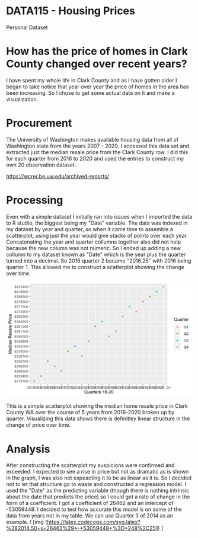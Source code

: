# DATA115 - Housing Prices
Personal Dataset

# How has the price of homes in Clark County changed over recent years? 
I have spent my whole life in Clark County and as I have gotten older I began to take notice that year over year the price of homes in the area has been increasing. So I chose to get some actual data on it and make a visualization.


# Procurement 

The University of Washington makes available housing data from all of Washington state from the years 2007 - 2020. I accessed this data set and extracted just the median resale price from the Clark County row. I did this for each quarter from 2016 to 2020 and used the entries to construct my own 20 observation dataset. 

https://wcrer.be.uw.edu/archived-reports/

# Processing
Even with a simple dataset I initially ran into issues when I imported the data to R studio, the biggest being my "Date" variable. The data was indexed in my dataset by year and quarter, so when it came time to assemble a scatterplot, using just the year would give stacks of points over each year. Concatonating the year and quarter collumns together also did not help because the new column was not numeric. So I ended up adding a new collumn to my dataset known as "Date" which is the year plus the quarter turned into a decimal. So 2016 quarter 2 became "2016.25" with 2016 being quarter 1. This allowed me to construct a scatterplot showing the change over time.





<img src="https://raw.githubusercontent.com/Brodywsuv/DATA115/main/HP.png" >

This is a simple scatterplot showing the median home resale price in Clark County WA over the course of 5 years from 2016-2020 broken up by quarter. Visualizing this data shows there is definitley linear structure in the change of price over time.

# Analysis 
After constructing the scatterplot my suspicions were confirmed and exceeded. I expected to see a rise in price but not as dramatic as is shown in the graph, I was also not expeacting it to be as linear as it is. So I decided not to let that structure go to waste and constructed a regression model. I used the "Date" as the predicting variable (though there is nothing intrinsic about the date that predicts the price) so I could get a rate of change in the form of a coefficient. I got a coefficient of 26462 and an intercept of -53059448. I decided to test how accurate this model is on some of the data from years not in my table. We can use Quarter 3 of 2014 as an example.
! [img (https://latex.codecogs.com/svg.latex?%282014.50+x+26462%29+-+53059448+%3D+248%2C251) ]
